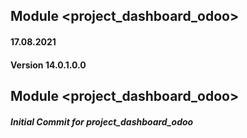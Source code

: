 
## Module <project_dashboard_odoo>

#### 17.08.2021
#### Version 14.0.1.0.0
## Module <project_dashboard_odoo>

##### Initial Commit for project_dashboard_odoo
